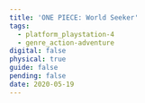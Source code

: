 ```yaml
---
title: 'ONE PIECE: World Seeker'
tags:
  - platform_playstation-4
  - genre_action-adventure
digital: false
physical: true
guide: false
pending: false
date: 2020-05-19
---
```


